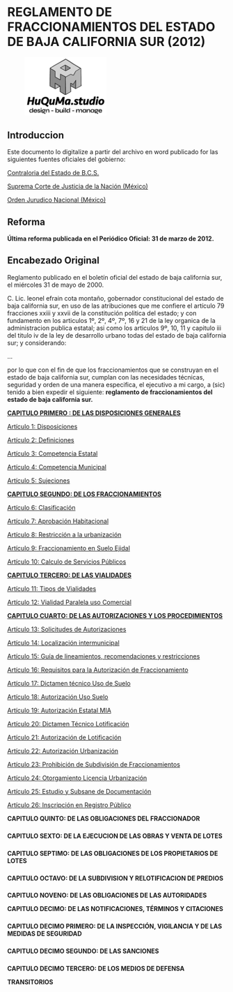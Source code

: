 # REGLAMENTO DE FRACCIONAMIENTOS DEL ESTADO DE BAJA CALIFORNIA SUR (2012)

<figure><img src=".gitbook/assets/New Logo HuQuMa Studio Vertical.png" alt="" width="188"><figcaption></figcaption></figure>

## Introduccion

Este documento lo digitalize a partir del archivo en word publicado for las siguientes fuentes oficiales del gobierno:

[Contraloria del Estado de B.C.S.](https://contraloria.bcs.gob.mx/wp-content/uploads/Reglamento-de-Fraccionamientos-de-Baja-California-Sur.pdf)

[Suprema Corte de Justicia de la Nación (México)](https://bj.scjn.gob.mx/doc/legislacion/etKr8HMB1tiV43eLqJN4/%22Zona%20urbana%20ejidal%22)

[Orden Jurudico Nacional (México)](http://www.ordenjuridico.gob.mx/Documentos/Estatal/Baja%20California%20Sur/wo120362.pdf)

## Reforma

**Última reforma publicada en el Periódico Oficial: 31 de marzo de 2012.**

## Encabezado Original

Reglamento publicado en el boletín oficial del estado de baja california sur, el miércoles 31 de mayo de 2000.

C. Lic. leonel efrain cota montaño, gobernador constitucional del estado de baja california sur, en uso de las atribuciones que me confiere el artículo 79 fracciones xxiii y xxvii de la constitución politica del estado; y con fundamento en los articulos 1º, 2º, 4º, 7º, 16 y 21 de la ley organica de la administracion publica estatal; asi como los articulos 9º, 10, 11 y capitulo iii del titulo iv de la ley de desarrollo urbano todas del estado de baja california sur; y considerando:

...

por lo que con el fin de que los fraccionamientos que se construyan en el estado de baja california sur, cumplan con las necesidades técnicas, seguridad y orden de una manera especifica, el ejecutivo a mi cargo, a (sic) tenido a bien expedir el siguiente: **reglamento de fraccionamientos del estado de baja california sur.**

[**CAPITULO PRIMERO : DE LAS DISPOSICIONES GENERALES**](capitulo-1ero.-disposiciones-generales)

[Artículo 1: Disposiciones](capitulo-1ero.-disposiciones-generales/articulo-1-disposiciones.md)

[Artículo 2: Definiciones](capitulo-1ero.-disposiciones-generales/articulo-2-definiciones.md)

[Artículo 3: Competencia Estatal](capitulo-1ero.-disposiciones-generales/articulo-3-competencia-estatal.md)

[Artículo 4: Competencia Municipal](capitulo-1ero.-disposiciones-generales/articulo-4-competencia-municipal.md)

[Artículo 5: Sujeciones](capitulo-1ero.-disposiciones-generales/articulo-5-sujeciones.md)

[**CAPITULO SEGUNDO: DE LOS FRACCIONAMIENTOS**](capitulo-2do.-de-los-fraccionamientos)

[Artículo 6: Clasificación](capitulo-2do.-de-los-fraccionamientos/articulo-6-clasificacion.md)

[Artículo 7: Aprobación Habitacional](capitulo-2do.-de-los-fraccionamientos/articulo-7-aprobacion-habitacional.md)

[Artículo 8: Restricción a la urbanización](capitulo-2do.-de-los-fraccionamientos/articulo-8-restriccion-a-la-urbanizacion.md)

[Artículo 9: Fraccionamiento en Suelo Ejidal](capitulo-2do.-de-los-fraccionamientos/articulo-9-fraccionamiento-en-suelo-ejidal.md)

[Artículo 10: Calculo de Servicios Públicos](capitulo-2do.-de-los-fraccionamientos/articulo-10-calculo-de-servicios-publicos.md)

[**CAPITULO TERCERO: DE LAS VIALIDADES**](capitulo-3ro.-de-las-vialidades)

[Artículo 11: Tipos de Vialidades](capitulo-3ro.-de-las-vialidades/articulo-11-tipos-de-vialidades.md)

[Artículo 12: Vialidad Paralela uso Comercial](capitulo-3ro.-de-las-vialidades/articulo-12-vialidad-paralela-uso-comercial.md)

[**CAPITULO CUARTO: DE LAS AUTORIZACIONES Y LOS PROCEDIMIENTOS**](capitulo-4to.-de-las-autorizaciones-y-los-procedimientos)

[Artículo 13: Solicitudes de Autorizaciones](capitulo-4to.-de-las-autorizaciones-y-los-procedimientos/articulo-13-solicitudes-de-autorizaciones.md)

[Artículo 14: Localización intermunicipal](capitulo-4to.-de-las-autorizaciones-y-los-procedimientos/articulo-14-localizacion-intermunicipal.md)

[Artículo 15: Guía de lineamientos, recomendaciones y restricciones](capitulo-4to.-de-las-autorizaciones-y-los-procedimientos/articulo-15-guia-de-lineamientos-recomendaciones-y-restricciones.md)

[Artículo 16: Requisitos para la Autorización de Fraccionamiento](capitulo-4to.-de-las-autorizaciones-y-los-procedimientos/articulo-16-requisitos-para-la-autorizacion-fraccionamiento.md)

[Artículo 17: Dictamen técnico Uso de Suelo](capitulo-4to.-de-las-autorizaciones-y-los-procedimientos/articulo-17-dictamen-tecnico-uso-de-suelo.md)

[Artículo 18: Autorización Uso Suelo](capitulo-4to.-de-las-autorizaciones-y-los-procedimientos/articulo-18-autorizacion-uso-suelo.md)

[Artículo 19: Autorización Estatal MIA](capitulo-4to.-de-las-autorizaciones-y-los-procedimientos/articulo-19-autorizacion-estatal-mia.md)

[Artículo 20: Dictamen Técnico Lotificación](capitulo-4to.-de-las-autorizaciones-y-los-procedimientos/articulo-20-dictamen-tecnico-lotificacion.md)

[Artículo 21: Autorización de Lotificación](capitulo-4to.-de-las-autorizaciones-y-los-procedimientos/articulo-21-autorizacion-de-lotificacion.md)

[Artículo 22: Autorización Urbanización](capitulo-4to.-de-las-autorizaciones-y-los-procedimientos/articulo-22-autorizacion-urbanizacion.md)

[Artículo 23: Prohibición de Subdivisión de Fraccionamientos](capitulo-4to.-de-las-autorizaciones-y-los-procedimientos/articulo-23-prohibicion-de-subdivision-de-fraccionamientos.md)

[Artículo 24: Otorgamiento Licencia Urbanización](capitulo-4to.-de-las-autorizaciones-y-los-procedimientos/articulo-24-otorgamiento-licencia-urbanizacion.md)

[Artículo 25: Estudio y Subsane de Documentación](capitulo-4to.-de-las-autorizaciones-y-los-procedimientos/articulo-25-estudio-y-subsane-de-documentacion.md)

[Artículo 26: Inscripción en Registro Público](capitulo-4to.-de-las-autorizaciones-y-los-procedimientos/articulo-26-inscripcion-en-registro-publico.md)

**CAPITULO QUINTO: DE LAS OBLIGACIONES DEL FRACCIONADOR**

###

**CAPITULO SEXTO: DE LA EJECUCION DE LAS OBRAS Y VENTA DE LOTES**

###

**CAPITULO SEPTIMO: DE LAS OBLIGACIONES DE LOS PROPIETARIOS DE LOTES**

###

**CAPITULO OCTAVO: DE LA SUBDIVISION Y RELOTIFICACION DE PREDIOS**

###

**CAPITULO NOVENO: DE LAS OBLIGACIONES DE LAS AUTORIDADES**

**CAPITULO DECIMO: DE LAS NOTIFICACIONES, TÉRMINOS Y CITACIONES**

###

**CAPITULO DECIMO PRIMERO: DE LA INSPECCIÓN, VIGILANCIA Y DE LAS MEDIDAS DE SEGURIDAD**

###

**CAPITULO DECIMO SEGUNDO: DE LAS SANCIONES**

###

**CAPITULO DECIMO TERCERO: DE LOS MEDIOS DE DEFENSA**

**TRANSITORIOS**

###
